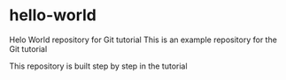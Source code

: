 # hello-world
Helo World repository for Git tutorial
This is an example repository for the Git tutorial

This repository is built step by step in the tutorial